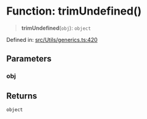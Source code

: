 # Function: trimUndefined()

> **trimUndefined**(`obj`): `object`

Defined in: [src/Utils/generics.ts:420](https://github.com/Fokusdotid/Baileys/blob/abcb8d9f2160683543784d4a7641ec0f8c55ed7e/src/Utils/generics.ts#L420)

## Parameters

### obj

## Returns

`object`
